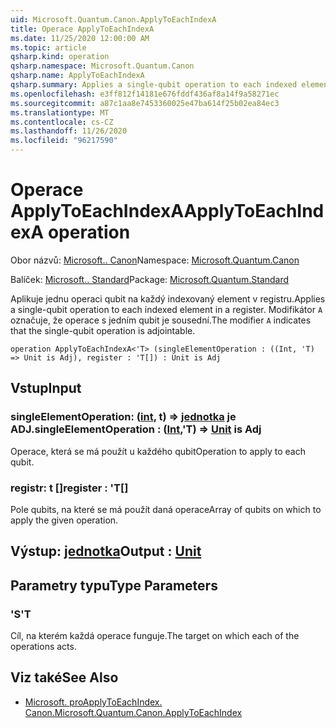 ```yaml
---
uid: Microsoft.Quantum.Canon.ApplyToEachIndexA
title: Operace ApplyToEachIndexA
ms.date: 11/25/2020 12:00:00 AM
ms.topic: article
qsharp.kind: operation
qsharp.namespace: Microsoft.Quantum.Canon
qsharp.name: ApplyToEachIndexA
qsharp.summary: Applies a single-qubit operation to each indexed element in a register. The modifier `A` indicates that the single-qubit operation is adjointable.
ms.openlocfilehash: e3ff812f14181e676fddf436af8a14f9a58271ec
ms.sourcegitcommit: a87c1aa8e7453360025e47ba614f25b02ea84ec3
ms.translationtype: MT
ms.contentlocale: cs-CZ
ms.lasthandoff: 11/26/2020
ms.locfileid: "96217590"
---
```

# <a name="applytoeachindexa-operation"></a><span data-ttu-id="af76f-102">Operace ApplyToEachIndexA</span><span class="sxs-lookup"><span data-stu-id="af76f-102">ApplyToEachIndexA operation</span></span>

<span data-ttu-id="af76f-103">Obor názvů: [Microsoft.. Canon](xref:Microsoft.Quantum.Canon)</span><span class="sxs-lookup"><span data-stu-id="af76f-103">Namespace: [Microsoft.Quantum.Canon](xref:Microsoft.Quantum.Canon)</span></span>

<span data-ttu-id="af76f-104">Balíček: [Microsoft.. Standard](https://nuget.org/packages/Microsoft.Quantum.Standard)</span><span class="sxs-lookup"><span data-stu-id="af76f-104">Package: [Microsoft.Quantum.Standard](https://nuget.org/packages/Microsoft.Quantum.Standard)</span></span>


<span data-ttu-id="af76f-105">Aplikuje jednu operaci qubit na každý indexovaný element v registru.</span><span class="sxs-lookup"><span data-stu-id="af76f-105">Applies a single-qubit operation to each indexed element in a register.</span></span>
<span data-ttu-id="af76f-106">Modifikátor `A` označuje, že operace s jedním qubit je sousední.</span><span class="sxs-lookup"><span data-stu-id="af76f-106">The modifier `A` indicates that the single-qubit operation is adjointable.</span></span>

```qsharp
operation ApplyToEachIndexA<'T> (singleElementOperation : ((Int, 'T) => Unit is Adj), register : 'T[]) : Unit is Adj
```


## <a name="input"></a><span data-ttu-id="af76f-107">Vstup</span><span class="sxs-lookup"><span data-stu-id="af76f-107">Input</span></span>

### <a name="singleelementoperation--intt--unit--is-adj"></a><span data-ttu-id="af76f-108">singleElementOperation: ([int](xref:microsoft.quantum.lang-ref.int), t) => [jednotka](xref:microsoft.quantum.lang-ref.unit)  je ADJ.</span><span class="sxs-lookup"><span data-stu-id="af76f-108">singleElementOperation : ([Int](xref:microsoft.quantum.lang-ref.int),'T) => [Unit](xref:microsoft.quantum.lang-ref.unit)  is Adj</span></span>

<span data-ttu-id="af76f-109">Operace, která se má použít u každého qubit</span><span class="sxs-lookup"><span data-stu-id="af76f-109">Operation to apply to each qubit.</span></span>


### <a name="register--t"></a><span data-ttu-id="af76f-110">registr: t []</span><span class="sxs-lookup"><span data-stu-id="af76f-110">register : 'T[]</span></span>

<span data-ttu-id="af76f-111">Pole qubits, na které se má použít daná operace</span><span class="sxs-lookup"><span data-stu-id="af76f-111">Array of qubits on which to apply the given operation.</span></span>



## <a name="output--unit"></a><span data-ttu-id="af76f-112">Výstup: [jednotka](xref:microsoft.quantum.lang-ref.unit)</span><span class="sxs-lookup"><span data-stu-id="af76f-112">Output : [Unit](xref:microsoft.quantum.lang-ref.unit)</span></span>



## <a name="type-parameters"></a><span data-ttu-id="af76f-113">Parametry typu</span><span class="sxs-lookup"><span data-stu-id="af76f-113">Type Parameters</span></span>

### <a name="t"></a><span data-ttu-id="af76f-114">'S</span><span class="sxs-lookup"><span data-stu-id="af76f-114">'T</span></span>

<span data-ttu-id="af76f-115">Cíl, na kterém každá operace funguje.</span><span class="sxs-lookup"><span data-stu-id="af76f-115">The target on which each of the operations acts.</span></span>

## <a name="see-also"></a><span data-ttu-id="af76f-116">Viz také</span><span class="sxs-lookup"><span data-stu-id="af76f-116">See Also</span></span>

- [<span data-ttu-id="af76f-117">Microsoft. proApplyToEachIndex. Canon.</span><span class="sxs-lookup"><span data-stu-id="af76f-117">Microsoft.Quantum.Canon.ApplyToEachIndex</span></span>](xref:Microsoft.Quantum.Canon.ApplyToEachIndex)